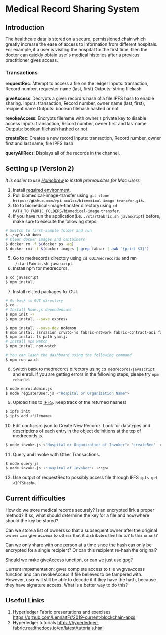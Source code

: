 # Medical Record Sharing System
## Introduction
The healthcare data is stored on a secure, permissioned chain which greatly increase the ease of access to information from different hospitals. For example, if a user is visiting the hospital for the first time, then the doctor can quickly obtain user's medical histories after a previous practitioner gives access. 

### Transactions
**requestRec**:
Attempt to access a file on the ledger
Inputs: transaction, Record number, requester name (last, first)
Outputs: string filehash

**giveAccess**:
Decrypts a given record's hash of a file IPFS hash to enable sharing.
Inputs: transaction, Record number, owner name (last, first), recipient name
Outputs: boolean filehash hashed or not

**revokeAccess**:
Encrypts filename with owner's private key to disable access
Inputs: transaction, Record number, owner first and last name
Outputs: boolean filehash hashed or not

**createRec**:
Creates a new record 
Inputs: transaction, Record number, owner first and last name, file IPFS hash

**queryAllRecs**:
Displays all of the records in the channel.

## Setting up (Version 2)
*It is easier to use [Homebrew](https://brew.sh/) to install prerequisites for Mac Users*
1. Install [required environment](https://hyperledger-fabric.readthedocs.io/en/latest/prereqs.html). 
2. Pull biomedical-image-transfer using `git clone https://github.com/rpi-scales/biomedical-image-transfer.git`. 
3. Go to biomedical-image-transfer directory using `cd PATH_TO_FABRIC_FOLDERS/biomedical-image-transfer`. 
4. If you have run the application(i.e. `./startFabric.sh javascript`) before, make sure to execute the following steps:
```bash
# Switch to first-sample folder and run
$ ./byfn.sh down 
# Clear docker images and containers
$ docker rm -f $(docker ps -aq)
$ docker rmi -f $(docker images | grep fabcar | awk '{print $3}')
```
5. Go to medrecords directory using `cd GUI/medrecords` and run `./startFabric.sh javascript`.
6. Install npm for medrecords. 
```bash
$ cd javascript
$ npm install
```
7. Install related packages for GUI. 
```bash
# Go back to GUI directory
$ cd ..
# Install Node.js dependencies
$ npm init -y
$ npm install --save express

$ npm install --save-dev nodemon
$ npm install jsrsasign crypto-js fabric-network fabric-contract-api fabric-shim
$ npm install fs path yamljs
# Install npm watch
$ npm install npm-watch

# You can lanch the dashboard using the following command
$ npm run watch
```
8. Switch back to medrecords directory using `cd medrecords/javascript` and enroll. If you are getting errors in the following steps, please try `npm rebuild`. 
```bash
$ node enrollAdmin.js
$ node registerUser.js <"Hospital or Organization Name">
``` 
9. Upload files to [IPFS](https://ipfs.io/docs/install/). Keep track of the returned hashes!
```bash
$ ipfs init
$ ipfs add <filename>
```
10. Edit configrsrc.json to Create New Records. Look for datatypes and descriptions of each entry in the object definitions at the top of medrecords.js.
```bash
$ node invoke.js <"Hospital or Organization of Invoker"> 'createRec'  configrsrc.json
```
11. Query and Invoke with Other Transactions. 
```bash
$ node query.js 
$ node invoke.js <"Hospital of Invoker"> <args>
```
12. Use output of requestRec to possibly access file through IPFS `ipfs get <IPFSHash>`. 

## Current difficulties
How do we store medical records securely? Is an encrypted link a proper method? If so, what should determine the key for a file and how/where should the key be stored?

Can we store a list of owners so that a subsequent owner after the original owner can give access to others that it distributes the file to? Is this smart?

Can we only share with one person at a time since the hash can only be encrypted for a single recipient? Or can this recipient re-hash the original?

Should we make giveAccess function, or can we just use gpg?

Current implementation: gives complete access to file w/giveAccess function and can revokeAccess if file believed to be tampered with. However, user will still be able to decode it if they have the hash, because they have signature access. What is a better way to do this?

## Useful Links
1. Hyperledger Fabric presentations and exercises https://github.com/LennartFr/2019-current-blockchain-apps
2. Hyperledger tutorials https://hyperledger-fabric.readthedocs.io/en/latest/tutorials.html
